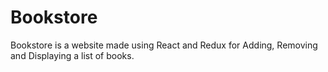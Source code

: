 # Bookstore
 Bookstore is a website made using React and Redux for Adding, Removing and Displaying a list of books.

